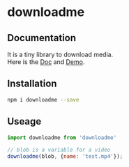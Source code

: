 # downloadme

## Documentation

It is a tiny library to download media.  
Here is the [Doc](docs) and [Demo](demo).

## Installation

```sh
npm i downloadme --save
```

## Useage

```javascript
import downloadme from 'downloadme'

// blob is a variable for a video
downloadme(blob, {name: 'test.mp4'});
```
